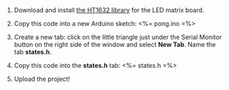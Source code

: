 1. Download and install [the HT1632 library](https://github.com/workshopweekend/HT1632/releases/download/v0.1/HT1632.zip) for the LED matrix board.

2. Copy this code into a new Arduino sketch:
    <%= pong.ino =%>
3. Create a new tab: click on the little triangle just under the Serial Monitor button on the right side of the window and select **New Tab**. Name the tab **states.h**.

4. Copy this code into the **states.h** tab:
    <%= states.h =%>
5. Upload the project!
